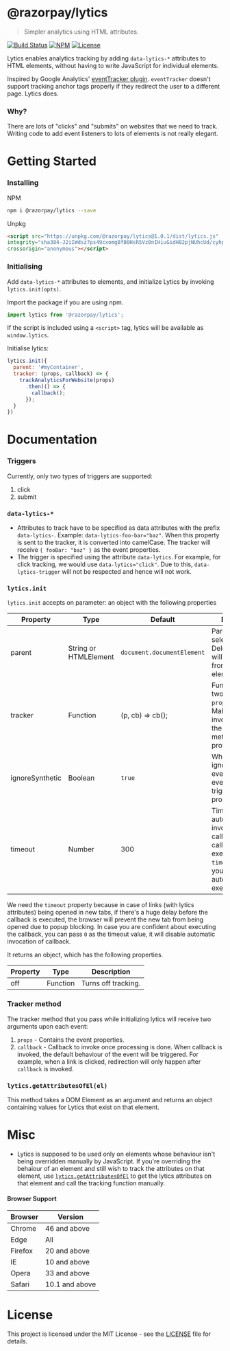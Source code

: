 # @razorpay/lytics

> Simpler analytics using HTML attributes.

[![Build Status](https://api.travis-ci.com/razorpay/lytics.js.svg?branch=master)](https://travis-ci.com/razorpay/lytics.js) [![NPM](https://img.shields.io/npm/v/@razorpay/lytics.svg)](https://www.npmjs.com/package/@razorpay/lytics) [![License](https://img.shields.io/github/license/razorpay/lytics.js.svg)](https://github.com/razorpay/lytics.js/tree/master/LICENSE)

Lytics enables analytics tracking by adding `data-lytics-*` attributes to HTML elements, without having to write JavaScript for individual elements.

Inspired by Google Analytics' [eventTracker plugin](https://github.com/googleanalytics/autotrack/blob/master/docs/plugins/event-tracker.md). `eventTracker` doesn't support tracking anchor tags properly if they redirect the user to a different page. Lytics does.

### Why?

There are lots of "clicks" and "submits" on websites that we need to track. Writing code to add event listeners to lots of elements is not really elegant.

# Getting Started

### Installing

NPM

```bash
npm i @razorpay/lytics --save
```

Unpkg

```html
<script src="https://unpkg.com/@razorpay/lytics@1.0.1/dist/lytics.js"
integrity="sha384-J2iIWdsz7ps49cxomgBfB0HsR5Vz0nIHiuGidH82pjNUhcUd/cyhpaUg6WHLIDea"
crossorigin="anonymous"></script>
```

### Initialising

Add `data-lytics-*` attributes to elements, and initialize Lytics by invoking `lytics.init(opts)`.

Import the package if you are using npm.

```js
import lytics from '@razorpay/lytics';
```

If the script is included using a `<script>` tag, lytics will be available as `window.lytics`.

Initialise lytics:

```js
lytics.init({
  parent: '#myContainer',
  tracker: (props, callback) => {
    trackAnalyticsForWebsite(props)
      .then(() => {
        callback();
      });
  }
})
```

# Documentation

### Triggers

Currently, only two types of triggers are supported:

1.  click
2.  submit

### `data-lytics-*`

-   Attributes to track have to be specified as data attributes with the prefix `data-lytics-`. Example: `data-lytics-foo-bar="baz"`. When this property is sent to the tracker, it is converted into camelCase. The tracker will receive `{ fooBar: "baz" }` as the event properties.
-   The trigger is specified using the attribute `data-lytics`. For example, for click tracking, we would use `data-lytics="click"`. Due to this, `data-lytics-trigger` will not be respected and hence will not work.

### `lytics.init`

`lytics.init` accepts on parameter: an object with the following properties

| Property        | Type                  | Default                    | Description                                                                                                                                 |
| --------------- | --------------------- | -------------------------- | ------------------------------------------------------------------------------------------------------------------------------------------- |
| parent          | String or HTMLElement | `document.documentElement` | Parent element or selector. Delegated events will be listened from this element.                                                            |
| tracker           | Function              | (p, cb) => cb();           | Function that gets two parameters: `props`, `callback`. Make sure to invoke callback in the tracking method that you provide.               |
| ignoreSynthetic | Boolean               | `true`                     | Whether or not to ignore synthetic events. Synthetic events are events triggered programmatically.                                          |
| timeout         | Number                | 300                        | Timeout for automatic invocation of callback. If the callback isn't executed within `timeout` ms by you, it will automatically be executed. |

We need the `timeout` property because in case of links (with lytics attributes) being opened in new tabs, if there's a huge delay before the callback is executed, the browser will prevent the new tab from being opened due to popup blocking. In case you are confident about executing the callback, you can pass `0` as the timeout value, it will disable automatic invocation of callback.

It returns an object, which has the following properties.

| Property | Type     | Description         |
| -------- | -------- | ------------------- |
| off      | Function | Turns off tracking. |

### Tracker method

The tracker method that you pass while initializing lytics will receive two arguments upon each event:

1.  `props` - Contains the event properties.
2.  `callback` - Callback to invoke once processing is done. When callback is invoked, the default behaviour of the event will be triggered. For example, when a link is clicked, redirection will only happen after `callback` is invoked.

### `lytics.getAttributesOfEl(el)`

This method takes a DOM Element as an argument and returns an object containing values for Lytics that exist on that element.

# Misc

-   Lytics is supposed to be used only on elements whose behaviour isn't being overridden manually by JavaScript. If you're overriding the behaiour of an element and still wish to track the attributes on that element, use [`lytics.getAttributesOfEl`](#lyticsgetattributesofelel) to get the lytics attributes on that element and call the tracking function manually.

#### Browser Support

| Browser | Version        |
| ------- | -------------- |
| Chrome  | 46 and above   |
| Edge    | All            |
| Firefox | 20 and above   |
| IE      | 10 and above   |
| Opera   | 33 and above   |
| Safari  | 10.1 and above |

# License

This project is licensed under the MIT License - see the [LICENSE](LICENSE) file for details.
